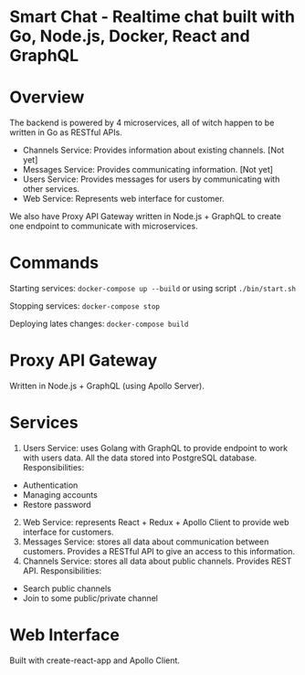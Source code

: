 # Smart Chat - Realtime chat built with Go, Node.js, Docker, React and GraphQL

Overview
========

The backend is powered by 4 microservices, all of witch happen to be written in
Go as RESTful APIs.

 * Channels Service: Provides information about existing channels. [Not yet]
 * Messages Service: Provides communicating information. [Not yet]
 * Users Service: Provides messages for users by communicating with other services.
 * Web Service: Represents web interface for customer.

We also have Proxy API Gateway written in Node.js + GraphQL to create one endpoint
to communicate with microservices.

Commands
========
Starting services: `docker-compose up --build` or
using script `./bin/start.sh`

Stopping services: `docker-compose stop`

Deploying lates changes: `docker-compose build`

Proxy API Gateway
=================
Written in Node.js + GraphQL (using Apollo Server).

Services
========
1. Users Service: uses Golang with GraphQL to provide endpoint to work with users data. All the data stored into PostgreSQL database.
Responsibilities:
* Authentication
* Managing accounts
* Restore password
2. Web Service: represents React + Redux + Apollo Client to provide web
interface for customers.
3. Messages Service: stores all data about communication between customers. Provides
a RESTful API to give an access to this information.
4. Channels Service: stores all data about public channels. Provides REST API.
Responsibilities:
* Search public channels
* Join to some public/private channel

Web Interface
=============
Built with create-react-app and Apollo Client.
